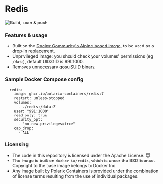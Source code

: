 # Redis

![Build, scan & push](https://github.com/Polarix-Containers/redis/actions/workflows/build.yml/badge.svg)

### Features & usage
- Built on the [Docker Community's Alpine-based image](https://github.com/redis/docker-library-redis), to be used as a drop-in replacement.
- Unprivileged image: you should check your volumes' permissions (eg `/data`), default UID:GID is 991:1000.
- Removes unnecessary gosu SUID binary.

### Sample Docker Compose config

```
  redis:
    image: ghcr.io/polarix-containers/redis:7
    restart: unless-stopped
    volumes:
      - ./redis:/data:Z
    user: "991:1000"
    read_only: true
    security_opt:
      - "no-new-privileges=true"
    cap_drop:
      - ALL
```

### Licensing
- The code in this repository is licensed under the Apache License. 😇
- The image is built on `docker.io/redis`, which is under the BSD license. Copyright to the base image belongs to Docker Inc.
- Any image built by Polarix Containers is provided under the combination of license terms resulting from the use of individual packages.
